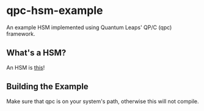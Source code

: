 # qpc-hsm-example

An example HSM implemented using Quantum Leaps' QP/C (qpc) framework.

## What's a HSM?

An HSM is [this](https://en.wikipedia.org/wiki/UML_state_machine#Hierarchically_nested_states)!

## Building the Example

Make sure that qpc is on your system's path, otherwise this will not compile.

